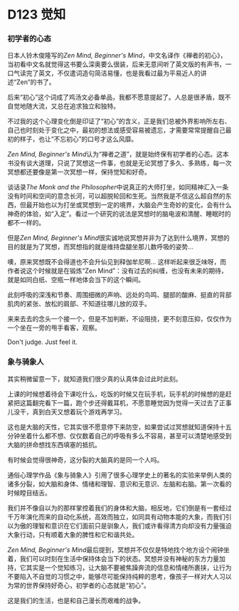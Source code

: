 # D123 觉知
### 初学者的心态

日本人铃木俊隆写的*Zen Mind, Beginner's Mind*，中文名译作《禅者的初心》，当初看中文名就觉得这书要么深奥要么很装，后来无意间听了英文版的有声书，一口气读完了英文，不仅遣词造句简洁易懂，也是我看过最为平易近人的讲述“Zen”的书了。

后来“初心”这个词成了鸡汤文必备单品，我都不愿意提起了。人总是很矛盾，既不自觉地随大流，又总在追求独立和独特。

不过我的这个心理变化倒是印证了“初心”的含义，正是我们总被外界影响所左右、自己也时刻处于变化之中，最初的想法或感受容易被遗忘，才需要常常提醒自己最初的样子，也让“不忘初心”的口号才这么风靡。

*Zen Mind, Beginner's Mind*认为“禅者之道”，就是始终保有初学者的心态。这本书没有谈大道理，只说了冥想这一件事，也就是无论冥想了多久、多熟练，每一次冥想都还要像是第一次冥想一样，保持觉知和好奇。

谈话录*The Monk and the Philosopher*中说真正的大师打坐，如同精神汇入一条没有时间和空间的意念长河，可以超脱轮回和生死。当然我是不信这么超自然的东西，但最开始也以为打坐或冥想到一定的境界，大脑会产生奇妙的变化，会有什么神奇的体验，如“入定”。看过一个研究的说法是冥想时的脑电波和清醒、睡眠时的都不一样的。

但是*Zen Mind, Beginner's Mind*很实诚地说冥想并非为了达到什么境界，冥想的目的就是为了冥想，而冥想指的就是维持盘腿坐那儿数呼吸的姿势... 

噢，原来冥想既不会得道也不会升仙见到释伽牟尼啊... 这样听起来很乏味呀，而作者说这个时候就是在锻炼“Zen Mind”：没有过去的纠缠，也没有未来的期待，就是如同白纸、空瓶一样地体会当下的这个瞬间。

此刻呼吸的深浅和节奏、周围细微的声响、远处的鸟鸣、腿部的酸麻、挺直的背部肌肉的紧张、放松的肩部、不知道往哪儿放的双手。

来来去去的念头一个接一个，但是不加判断，不设阻挠，更不刻意压抑，仅仅作为一个坐在一旁的甩手看客，观察。

Don't judge. Just feel it.

### 象与骑象人

其实稍微留意一下，就知道我们很少真的认真体会过此时此刻。

上课的时候想着待会下课吃什么，吃饭的时候又在玩手机，玩手机的时候想的是赶紧把这篇翻完看下一篇，跑个步还得戴耳机，不愿意睡觉因为觉得一天过去了正事儿没干，真到白天又想着玩个游戏再学习。

这也是大脑的天性，它其实很不愿意停下来防空，如果尝试过冥想就知道保持十五分钟坐着什么都不想、仅仅数着自己的呼吸有多么不容易，甚至可以清楚地感受到大脑的拼命想找东西填塞的抵抗。

有时候会觉得很神奇，这分裂的大脑真的是同一个人吗。

通俗心理学作品《象与骑象人》引用了很多心理学史上的著名的实验来举例人类的诸多分裂，如大脑和身体、情绪和理智、意识和无意识、左脑和右脑。第一次看的时候瞠目结舌。

我们并不像自以为的那样掌控着我们的身体和大脑，相反地，它们倒是有一套经过千万年演化而来的自动化系统，高效而独立，如同具有动物本能的大象，而我们引以为傲的理智和意识在它们面前只是驯象人，我们或许看得清方向却没有力量强迫大象行动，只有顺着大象的脾性和它和谐共处。

*Zen Mind, Beginner's Mind*最后提到，冥想并不仅仅是特地找个地方设个闹钟坐着，我们可以时刻在生活中保持体会当下的状态。冥想并没有神秘的东方力量加持，它其实是一个觉知练习，让大脑不要被焦躁奔流的信息和情绪所裹挟，让行为不要陷入不自觉的习惯之中，能够尽可能保持纯粹的思考，像孩子一样对大人习以为常的世界保持好奇心，初学者的心态就是“初心”。

这是我们的生活，也是和自己漫长而艰难的战争。
